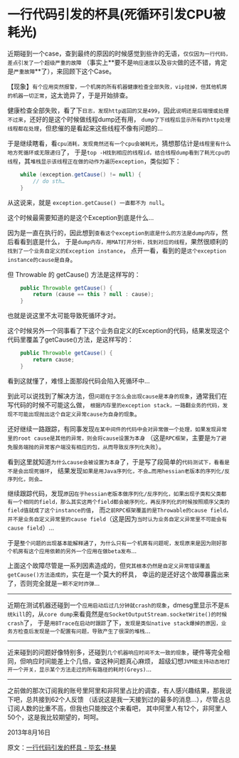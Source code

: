 
# 一行代码引发的杯具(死循环引发CPU被耗光)

近期碰到一个case，查到最终的原因的时候感觉到些许的无语，`仅仅因为一行代码，差点引发了一个超级严重的故障`
（事实上**要不是`响应速度`以及`容灾`做的还不错，肯定是`严重故障`**了），来回顾下这个Case。

【现象】`有个应用突然报警，一个机房的所有机器健康检查全部失败，vip挂掉，但其他机房的机器一切正常`，这太诡异了，于是开始排查。

健康检查全部失败，看了下`日志，发现http返回的又是499`，因此`说明还是后端慢或处理不过来`，还好的是这个时候做线程dump还有用，
`dump了下线程后显示所有的http处理线程都在处理`，但悲催的是看起来这些线程不像有问题的…

于是继续瞎看，看`cpu消耗，发现竟然还有一个cpu会被耗光`，猜想那估计是`线程里有什么地方死循环或无限递归`了，
于是`top -H找到相应的线程id，结合线程dump看到了耗光cpu的线程`，其`堆栈显示该线程正在做的动作为遍历exception`，类似如下：
```java
    while (exception.getCause() != null) {
        // do sth…
    }
```
从这说来，就是 `exception.getCause() 一直都不为 null`。

这个时候最需要知道的是这个Exception到底是什么…

因为是一直在执行的，因此想到`查看这个exception到底是什么的方法是dump内存`，然后看看到底是什么，
于是`dump内存，用MAT打开分析，找到对应的线程`，果然很顺利的`找到了一个业务自定义的Exception instance`，
点开一看，看到的是`这个exception instance的cause是自身`。

但 Throwable 的 getCause() 方法是这样写的：
```java
    public Throwable getCause() {
        return (cause == this ? null : cause);
    }
```
也就是说这里不太可能导致死循环才对。

这个时候另外一个同事看了下这个业务自定义的Exception的代码，结果发现这个代码里覆盖了getCause()方法，是这样写的：
```java
    public Throwable getCause() {
        return cause;
    }
```
看到这就懂了，难怪上面那段代码会陷入死循环中…

到此可以说找到了解决方法，但`问题在于怎么会出现cause是本身的现象`，通常我们在写代码的时候不可能这么做，
`根据内存里的exception stack，一路翻业务的代码，发现不可能出现抛出这个自定义异常cause为自身的现象`。

还好继续一路跟踪，有同事发现`在某中间件的代码中会对异常做一个处理，如果发现异常里的root cause是其他的异常，则会将cause设置为本身`
（这是`RPC框架`，主要是`为了避免服务端抛的异常客户端没有相应的包，从而导致反序列化失败`）。

看到这里就知道`为什么cause会被设置为本身`了，于是写了段简单的`代码测试下，看看是不是会出现死循环`，
结果发现`如果是用Java序列化，不会…而用hessian老版本的序列化/反序列化，则会…`

继续跟踪代码，发现`原因在于hessian老版本做序列化/反序列化，如果出现子类和父类都有一个相同的field，那么其实这两个field都会被序列化，再反序列化的时候按照顺序父类的field值就成了这个instance的值`，
而`之前RPC框架覆盖的是Throwable的cause field，并不是业务自定义异常里的cause field`（这是因为`当时认为业务自定义异常里不可能会有cause field`）…

于是`整个问题的出现基本能解释通了`，`为什么只有一个机房有问题呢，发现原来是因为刚好那个机房有这个应用依赖的另外一个应用在做beta发布`…

上面这个故障尽管是一系列因素造成的，但`究其根本仍然是自定义异常错误覆盖getCause()方法造成的`，实在是一个莫大的杯具，
幸运的是还好这个故障暴露出来了，否则完全就是`一颗不定时炸弹`…

---
近期在测试机器还碰到一个`应用启动后过几分钟就crash的现象`，dmesg里显示不是`系统kill`的，从`core dump`来看竟然是`在SocketOutputStream.socketWrite()的时候crash`了，
于是`用BTrace在启动时跟踪`了下，`发现是类似native stack爆掉的原因，业务方检查后发现是一个配置有问题，导致产生了很深的堆栈`…

---
近来碰到的问题好像特别多，还碰到`几个机器响应时间不太一致的现象`，硬件等完全相同，但响应时间能差上个几倍，查这种问题真心麻烦，
超级幻想`JVM能支持动态地打开一个开关，显示某个方法走过的所有路径的耗时(Greys)`…

---
之前做的那次订阅我的账号里阿里和非阿里占比的调查，有人感兴趣结果，那我说下吧，总共接到62个人反馈
（话说这是我一天接到过的最多的消息…），尽管占总订阅人数的比重不高，但我也只能按这个来看吧，
其中阿里人有12个，非阿里人50个，这是我比较期望的，呵呵。


2013年8月16日



原文：[一行代码引发的杯具 - 毕玄-林昊](http://hellojava.info/?p=180)
